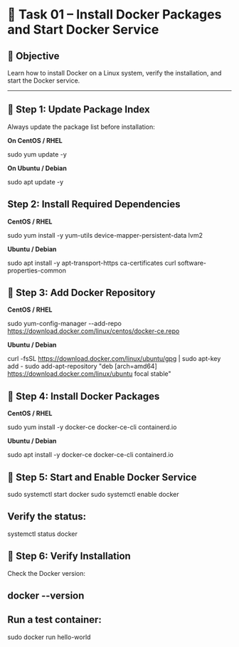 # 🐳 Task 01 – Install Docker Packages and Start Docker Service

## 📌 Objective
Learn how to install Docker on a Linux system, verify the installation, and start the Docker service.

---

## 🔹 Step 1: Update Package Index
Always update the package list before installation:

**On CentOS / RHEL**

sudo yum update -y

**On Ubuntu / Debian**

sudo apt update -y

## Step 2: Install Required Dependencies

**CentOS / RHEL**

sudo yum install -y yum-utils device-mapper-persistent-data lvm2


**Ubuntu / Debian**

sudo apt install -y apt-transport-https ca-certificates curl software-properties-common

## 🔹 Step 3: Add Docker Repository

**CentOS / RHEL**

sudo yum-config-manager --add-repo https://download.docker.com/linux/centos/docker-ce.repo


**Ubuntu / Debian**

curl -fsSL https://download.docker.com/linux/ubuntu/gpg | sudo apt-key add -
sudo add-apt-repository "deb [arch=amd64] https://download.docker.com/linux/ubuntu focal stable"

## 🔹 Step 4: Install Docker Packages


**CentOS / RHEL**

sudo yum install -y docker-ce docker-ce-cli containerd.io


**Ubuntu / Debian**

sudo apt install -y docker-ce docker-ce-cli containerd.io

## 🔹 Step 5: Start and Enable Docker Service

sudo systemctl start docker
sudo systemctl enable docker


## Verify the status:

systemctl status docker

## 🔹 Step 6: Verify Installation

Check the Docker version:

## docker --version


## Run a test container:

sudo docker run hello-world



